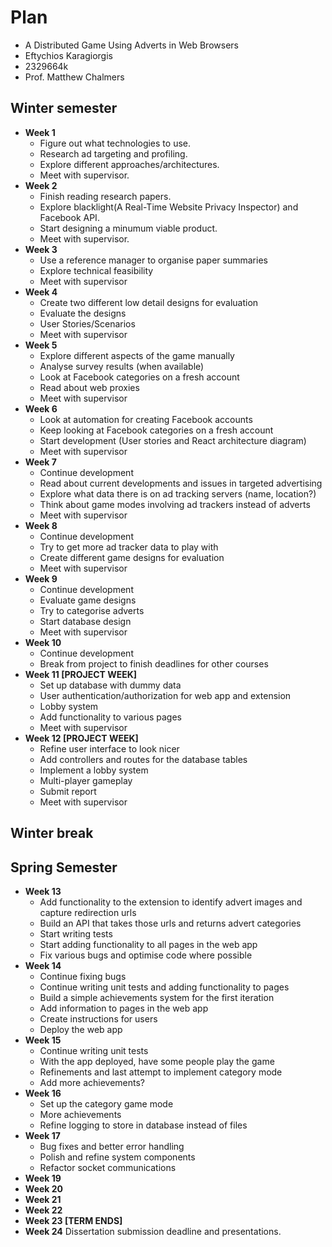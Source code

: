 # Plan

* A Distributed Game Using Adverts in Web Browsers
* Eftychios Karagiorgis
* 2329664k
* Prof. Matthew Chalmers

## Winter semester

* **Week 1**
  * Figure out what technologies to use.
  * Research ad targeting and profiling.
  * Explore different approaches/architectures.
  * Meet with supervisor.
* **Week 2**
  * Finish reading research papers.
  * Explore blacklight(A Real-Time Website Privacy Inspector) and Facebook API.
  * Start designing a minumum viable product.
  * Meet with supervisor.
* **Week 3**
  * Use a reference manager to organise paper summaries
  * Explore technical feasibility
  * Meet with supervisor
* **Week 4**
  * Create two different low detail designs for evaluation
  * Evaluate the designs
  * User Stories/Scenarios
  * Meet with supervisor
* **Week 5**
  * Explore different aspects of the game manually
  * Analyse survey results (when available)
  * Look at Facebook categories on a fresh account
  * Read about web proxies
  * Meet with supervisor
* **Week 6**
  * Look at automation for creating Facebook accounts
  * Keep looking at Facebook categories on a fresh account
  * Start development (User stories and React architecture diagram)
  * Meet with supervisor
* **Week 7**
  * Continue development
  * Read about current developments and issues in targeted advertising
  * Explore what data there is on ad tracking servers (name, location?)
  * Think about game modes involving ad trackers instead of adverts
  * Meet with supervisor
* **Week 8**
  * Continue development
  * Try to get more ad tracker data to play with
  * Create different game designs for evaluation
  * Meet with supervisor
* **Week 9**
  * Continue development
  * Evaluate game designs
  * Try to categorise adverts
  * Start database design
  * Meet with supervisor
* **Week 10**
  * Continue development
  * Break from project to finish deadlines for other courses
* **Week 11 [PROJECT WEEK]**
  * Set up database with dummy data
  * User authentication/authorization for web app and extension
  * Lobby system
  * Add functionality to various pages
  * Meet with supervisor
* **Week 12 [PROJECT WEEK]** 
  * Refine user interface to look nicer
  * Add controllers and routes for the database tables
  * Implement a lobby system
  * Multi-player gameplay
  * Submit report
  * Meet with supervisor

## Winter break

## Spring Semester

* **Week 13**
  * Add functionality to the extension to identify advert images and capture redirection urls
  * Build an API that takes those urls and returns advert categories
  * Start writing tests
  * Start adding functionality to all pages in the web app
  * Fix various bugs and optimise code where possible
* **Week 14** 
  * Continue fixing bugs
  * Continue writing unit tests and adding functionality to pages
  * Build a simple achievements system for the first iteration
  * Add information to pages in the web app
  * Create instructions for users
  * Deploy the web app
* **Week 15**
  * Continue writing unit tests
  * With the app deployed, have some people play the game
  * Refinements and last attempt to implement category mode
  * Add more achievements?
* **Week 16**
  * Set up the category game mode
  * More achievements
  * Refine logging to store in database instead of files
* **Week 17**
  * Bug fixes and better error handling
  * Polish and refine system components
  * Refactor socket communications
* **Week 19**
* **Week 20**
* **Week 21**
* **Week 22**
* **Week 23 [TERM ENDS]**
* **Week 24** Dissertation submission deadline and presentations.

